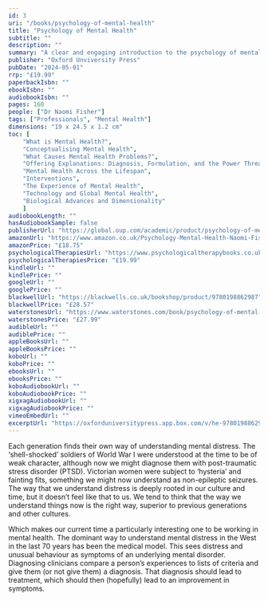 ```yaml
---
id: 3
uri: "/books/psychology-of-mental-health"
title: "Psychology of Mental Health"
subtitle: ""
description: ""
summary: "A clear and engaging introduction to the psychology of mental health, which takes account of a range of perspectives and illustrates how psychologists work in the field today. Psychology of Mental Health will place our current understanding of mental health in context, both historically and culturally. It will discuss various models for understanding mental health, research on causes of mental health problems, and will introduce recent psychology-led alternatives to diagnosis."
publisher: "Oxford Unviversity Press"
pubDate: "2024-05-01"
rrp: "£19.99"
paperbackIsbn: ""
ebookIsbn: ""
audiobookIsbn: ""
pages: 160
people: ["Dr Naomi Fisher"]
tags: ["Professionals", "Mental Health"]
dimensions: "19 x 24.5 x 1.2 cm"
toc: [
    "What is Mental Health?",
    "Conceptualising Mental Health",
    "What Causes Mental Health Problems?",
    "Offering Explanations: Diagnosis, Formulation, and the Power Threat Meaning Framework",
    "Mental Health Across the Lifespan",
    "Interventions",
    "The Experience of Mental Health",
    "Technology and Global Mental Health",
    "Biological Advances and Dimensionality"
    ]
audiobookLength: ""
hasAudiobookSample: false
publisherUrl: "https://global.oup.com/academic/product/psychology-of-mental-health-9780198862987"
amazonUrl: "https://www.amazon.co.uk/Psychology-Mental-Health-Naomi-Fisher/dp/0198862989/"
amazonPrice: "£18.75"
psychologicalTherapiesUrl: "https://www.psychologicaltherapybooks.co.uk/product/psychology-of-mental-health/"
psychologicalTherapiesPrice: "£19.99"
kindleUrl: ""
kindlePrice: ""
googleUrl: ""
googlePrice: ""
blackwellUrl: "https://blackwells.co.uk/bookshop/product/9780198862987"
blackwellPrice: "£28.57"
waterstonesUrl: "https://www.waterstones.com/book/psychology-of-mental-health/naomi-fisher/9780198862987"
waterstonesPrice: "£27.99"
audibleUrl: ""
audiblePrice: ""
appleBooksUrl: ""
appleBooksPrice: ""
koboUrl: ""
koboPrice: ""
ebooksUrl: ""
ebooksPrice: ""
koboAudiobookUrl: ""
koboAudiobookPrice: ""
xigxagAudiobookUrl: ""
xigxagAudiobookPrice: ""
vimeoEmbedUrl: ""
excerptUrl: "https://oxforduniversitypress.app.box.com/v/he-9780198862987"
---
```


Each generation finds their own way of understanding mental distress. The ‘shell-shocked’ soldiers of World War I were understood at the time to be of weak character, although now we might diagnose them with post-traumatic stress disorder (PTSD). Victorian women were subject to ‘hysteria’ and fainting fits, something we might now understand as non-epileptic seizures. The way that we understand distress is deeply rooted in our culture and time, but it doesn’t feel like that to us. We tend to think that the way we understand things now is the right way, superior to previous generations and other cultures.

Which makes our current time a particularly interesting one to be working in mental health. The dominant way to understand mental distress in the West in the last 70 years has been the medical model. This sees distress and unusual behaviour as symptoms of an underlying mental disorder. Diagnosing clinicians compare a person’s experiences to lists of criteria and give them (or not give them) a diagnosis. That diagnosis should lead to treatment, which should then (hopefully) lead to an improvement in symptoms.